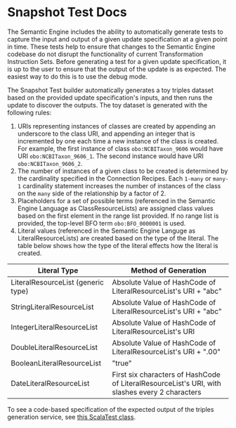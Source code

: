 # Snapshot Test Docs

The Semantic Engine includes the ability to automatically generate tests to capture the input and output of a given update specification at a given point in time. These tests help to ensure that changes to the Semantic Engine codebase do not disrupt the functionality of current Transformation Instruction Sets. Before generating a test for a given update specification, it is up to the user to ensure that the output of the update is as expected. The easiest way to do this is to use the debug mode.

The Snapshot Test builder automatically generates a toy triples dataset based on the provided update specification's inputs, and then runs the update to discover the outputs. The toy dataset is generated with the following rules:

1. URIs representing instances of classes are created by appending an underscore to the class URI, and appending an integer that is incremented by one each time a new instance of the class is created. For example, the first instance of class `obo:NCBITaxon_9606` would have URI `obo:NCBITaxon_9606_1`. The second instance would have URI `obo:NCBITaxon_9606_2`.
2. The number of instances of a given class to be created is determined by the cardinality specified in the Connection Recipes. Each `1-many` or `many-1` cardinality statement increases the number of instances of the class on the `many` side of the relationship by a factor of 2.
3. Placeholders for a set of possible terms (referenced in the Semantic Engine Language as ClassResourceLists) are assigned class values based on the first element in the range list provided. If no range list is provided, the top-level BFO term `obo:BFO_0000001` is used.
4. Literal values (referenced in the Semantic Engine Languge as LiteralResourceLists) are created based on the type of the literal. The table below shows how the type of the literal effects how the literal is created.

| Literal Type                       | Method of Generation                                                                           |
|------------------------------------|------------------------------------------------------------------------------------------------|
| LiteralResourceList (generic type) | Absolute Value of HashCode of LiteralResourceList's URI + "abc"                                |
| StringLiteralResourceList          | Absolute Value of HashCode of LiteralResourceList's URI + "abc"                                |
| IntegerLiteralResourceList         | Absolute Value of HashCode of LiteralResourceList's URI                                        |
| DoubleLiteralResourceList          | Absolute Value of HashCode of LiteralResourceList's URI + ".00"                                |
| BooleanLiteralResourceList         | "true"                                                                                         |
| DateLiteralResourceList            | First six characters of HashCode of LiteralResourceList's URI, with slashes every 2 characters |

To see a code-based specification of the expected output of the triples generation service, see [this ScalaTest class](../drivetrain/src/test/scala/edu/upenn/turbo/TestBuilderIntegrationTests.scala).
